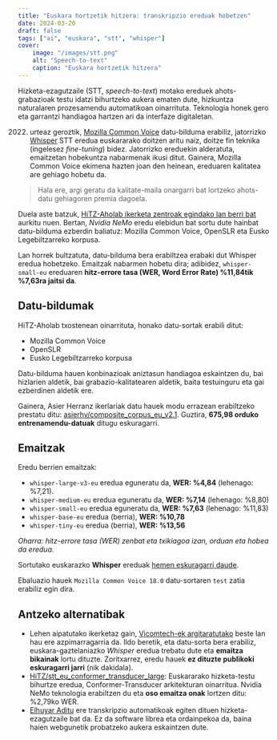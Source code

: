 ```yaml
---
title: "Euskara hortzetik hitzera: transkripzio ereduak hobetzen"
date: 2024-03-20
draft: false
tags: ["ai", "euskara", "stt", "whisper"]
cover:
    image: "/images/stt.png"
    alt: "Speech-to-text"
    caption: "Euskara hortzetik hitzera"
---
```


Hizketa-ezagutzaile (STT, *speech-to-text*) motako ereduek ahots-grabazioak testu idatzi bihurtzeko aukera ematen dute, hizkuntza naturalaren prozesamendu automatikoan oinarrituta. Teknologia honek gero eta garrantzi handiagoa hartzen ari da interfaze digitaletan.

2022. urteaz geroztik, [Mozilla Common Voice](https://commonvoice.mozilla.org/) datu-bilduma erabiliz, jatorrizko [Whisper](https://openai.com/index/whisper/) STT eredua euskararako doitzen aritu naiz, doitze fin teknika (ingelesez *fine-tuning*) bidez. Jatorrizko ereduekin alderatuta, emaitzetan hobekuntza nabarmenak ikusi ditut. Gainera, Mozilla Common Voice ekimena hazten joan den heinean, ereduaren kalitatea are gehiago hobetu da.

> Hala ere, argi geratu da kalitate-maila onargarri bat lortzeko ahots-datu gehiagoren premia dagoela.

Duela aste batzuk, [HiTZ-Aholab ikerketa zentroak egindako lan berri bat](https://www.isca-archive.org/iberspeech_2024/herranz24_iberspeech.pdf) aurkitu nuen. Bertan, *Nvidia NeMo* eredu elebidun bat sortu dute hainbat datu-bilduma ezberdin baliatuz: Mozilla Common Voice, OpenSLR eta Eusko Legebiltzarreko korpusa.

Lan horrek bultzatuta, datu-bilduma bera erabiltzea erabaki dut Whisper eredua hobetzeko. Emaitzak nabarmen hobetu dira; adibidez, `whisper-small-eu` ereduaren **hitz-errore tasa (WER, Word Error Rate) %11,84tik %7,63ra jaitsi da**.

## Datu-bildumak

HiTZ-Aholab txostenean oinarrituta, honako datu-sortak erabili ditut:

- Mozilla Common Voice
- OpenSLR
- Eusko Legebiltzarreko korpusa

Datu-bilduma hauen konbinazioak aniztasun handiagoa eskaintzen du, bai hizlarien aldetik, bai grabazio-kalitatearen aldetik, baita testuinguru eta gai ezberdinen aldetik ere.

Gainera, Asier Herranz ikerlariak datu hauek modu errazean erabiltzeko prestatu ditu: [asierhv/composite_corpus_eu_v2.1](https://huggingface.co/datasets/asierhv/composite_corpus_eu_v2.1). Guztira, **675,98 orduko entrenamendu-datuak** ditugu eskuragarri.

## Emaitzak

Eredu berrien emaitzak:
- `whisper-large-v3-eu` eredua eguneratu da, **WER: %4,84** (lehenago: %7,21).
- `whisper-medium-eu` eredua eguneratu da, **WER: %7,14** (lehenago: %8,80)
- `whisper-small-eu` eredua eguneratu da, **WER: %7,63** (lehenago: %11,83)
- `whisper-base-eu` eredua (berria), **WER: %10,78**
- `whisper-tiny-eu` eredua (berria), **WER: %13,56**

*Oharra: hitz-errore tasa (WER) zenbat eta txikiagoa izan, orduan eta hobea da eredua.*

Sortutako euskarazko **Whisper** ereduak [hemen eskuragarri daude](https://huggingface.co/collections/xezpeleta/whisper-basque-fine-tuning-67b05797b023991df1715a51).

Ebaluazio hauek `Mozilla Common Voice 18.0` datu-sortaren `test` zatia erabiliz egin dira.

## Antzeko alternatibak

- Lehen aipatutako ikerketaz gain, [Vicomtech-ek argitaratutako](https://www.isca-archive.org/iberspeech_2024/vasquezcorrea24_iberspeech.pdf) beste lan hau ere azpimarragarria da. Ildo beretik, eta datu-sorta bera erabiliz, euskara-gaztelaniazko *Whisper* eredua trebatu dute eta **emaitza bikainak** lortu dituzte. Zoritxarrez, eredu hauek **ez dituzte publikoki eskuragarri jarri** (nik dakidala).
- [HiTZ/stt_eu_conformer_transducer_large](https://huggingface.co/HiTZ/stt_eu_conformer_transducer_large): Euskararako hizketa-testu bihurtze eredua, Conformer-Transducer arkitekturan oinarritua. Nvidia NeMo teknologia erabiltzen du eta **oso emaitza onak** lortzen ditu: %2,79ko WER.
- [Elhuyar Aditu](https://aditu.eus/) ere transkripzio automatikoak egiten dituen hizketa-ezagutzaile bat da. Ez da software librea eta ordainpekoa da, baina haien webgunetik probatzeko aukera eskaintzen dute.